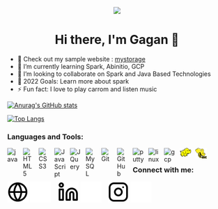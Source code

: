 <p align="center">
  <img src="https://user-images.githubusercontent.com/36810167/168218601-64ba2ffc-e108-4de9-b5c1-ed5e162ec74d.jpg">
</p>
<h1 align="center"> Hi there, I'm Gagan 👋 </h1>

- 🔭 Check out my sample website : <a href="https://mystorage.netlify.app/">mystorage</a>
- 🌱 I’m currently learning Spark, Abinitio, GCP
- 💞️ I’m looking to collaborate on Spark and Java Based Technologies
- 🥅 2022 Goals: Learn more about spark
- ⚡ Fun fact: I love to play carrom and listen music<br/>
<!-- - 😻 Check out the NFT collection I created: [CodeCats](https://opensea.io/collection/codecats?search[sortAscending]=true&search[sortBy]=PRICE&search[toggles][0]=BUY_NOW) -->

[![Anurag's GitHub stats](https://github-readme-stats.vercel.app/api?username=gagan-deep-s)](https://github.com/gagan-deep-s)

[![Top Langs](https://github-readme-stats.vercel.app/api/top-langs/?username=gagan-deep-s&layout=compact)](https://github.com/gagan-deep-s)

<!---
gagan-deep-s/gagan-deep-s is a ✨ special ✨ repository because its `README.md` (this file) appears on your GitHub profile.
You can click the Preview link to take a look at your changes.
--->

### Languages and Tools:

<img align="left" alt="java" width="26px" src="https://cdn.jsdelivr.net/gh/devicons/devicon/icons/java/java-original.svg" style="padding-right:10px;" />
<img align="left" alt="HTML5" width="26px" src="https://cdn.jsdelivr.net/gh/devicons/devicon/icons/html5/html5-original.svg" style="padding-right:10px;" />
<img align="left" alt="CSS3" width="26px" src="https://cdn.jsdelivr.net/gh/devicons/devicon/icons/css3/css3-original.svg" style="padding-right:10px;" />
<img align="left" alt="JavaScript" width="26px" src="https://cdn.jsdelivr.net/gh/devicons/devicon/icons/javascript/javascript-original.svg" style="padding-right:10px;" />
<img align="left" alt="JQuery" width="26px" src="https://cdn.jsdelivr.net/gh/devicons/devicon/icons/jquery/jquery-original.svg" style="padding-right:10px;" />
<img align="left" alt="MySQL" width="26px" src="https://cdn.jsdelivr.net/gh/devicons/devicon/icons/mysql/mysql-original.svg" style="padding-right:10px;" />
<img align="left" alt="Git" width="26px" src="https://cdn.jsdelivr.net/gh/devicons/devicon/icons/git/git-original.svg" style="padding-right:10px;" />
<img align="left" alt="GitHub" width="26px" src="https://user-images.githubusercontent.com/3369400/139448065-39a229ba-4b06-434b-bc67-616e2ed80c8f.png" style="padding-right:10px;" />
<img align="left" alt="putty" width="26px" src="https://cdn.jsdelivr.net/gh/devicons/devicon/icons/putty/putty-original.svg" style="padding-right:10px;" />
<img align="left" alt="linux" width="26px" src="https://cdn.jsdelivr.net/gh/devicons/devicon/icons/linux/linux-original.svg" style="padding-right:10px;" />
<img align="left" alt="gcp" width="26px" src="https://cdn.jsdelivr.net/gh/devicons/devicon/icons/googlecloud/googlecloud-original.svg" style="padding-right:10px;" />
<img align="left" alt="hadoop" width="26px" src="./image/hadoop.svg" style="padding-right:10px;" />
<img align="left" alt="hive" width="26px" src="./image/Apache_Hive_logo.svg" style="padding-right:10px;" />

<br/>

### Connect with me:

[![website](./image/globe-light.svg)](https://mystorage.netlify.app#gh-light-mode-only)
[![website](./image/globe-dark.svg)](https://mystorage.netlify.app/#gh-dark-mode-only)
&nbsp;&nbsp;
[![website](./image/linkedin-light.svg)](https://linkedin.com/in/gagan_deep023#gh-light-mode-only)
[![website](./image/linkedin-dark.svg)](https://linkedin.com/in/gagan_deep023#gh-dark-mode-only)
&nbsp;&nbsp;
[![website](./image/instagram-light.svg)](https://instagram.com/gagan-deep-s#gh-light-mode-only)
[![website](./image/instagram-dark.svg)](https://instagram.com/gagan-deep-s#gh-dark-mode-only)




